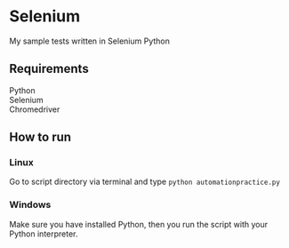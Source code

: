 # Selenium
My sample tests written in Selenium Python


## Requirements
Python  
Selenium  
Chromedriver


## How to run
### Linux
Go to script directory via terminal and type
`python automationpractice.py`

### Windows
Make sure you have installed Python, then you run the script with your Python interpreter.